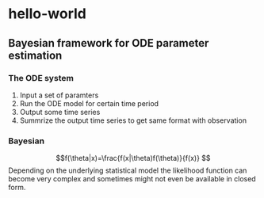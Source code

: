
# hello-world
## Bayesian framework for ODE parameter estimation
### The ODE system 
1. Input a set of paramters
2. Run the ODE model for certain time period
3. Output some time series
4. Summrize the output time series to get same format with observation
### Bayesian 
$$f(\theta|x)=\frac{f(x|\theta)f(\theta)}{f(x)} $$
Depending on the underlying statistical model the likelihood function can
become very complex and sometimes might not even be available in closed form. 

